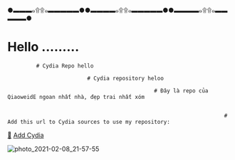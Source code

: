   ●▬▬▬๑۩۩๑▬▬▬▬▬●●▬▬▬▬๑۩۩๑▬▬▬▬▬●●▬▬▬▬๑۩۩๑▬▬▬▬▬●
                                
# Hello .........                        
                             
             # Cydia Repo hello
         
                             # Cydia repository heloo
                         
                                                  # Đây là repo của QiaoweidE ngoan nhất nhà, đẹp trai nhất xóm
                         
                         
                                                                        # Add this url to Cydia sources to use my repository: 


[🍏](cydia://url/https://cydia.saurik.com/api/share#?source=https://QiaoweidE.github.io/cydia/) [Add Cydia](https://QiaoweidE.github.io/cydia/)                         

![photo_2021-02-08_21-57-55](https://user-images.githubusercontent.com/54195182/107292864-1afb0400-6a9d-11eb-85ee-1b567df01c9a.jpg)





